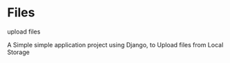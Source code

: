 # Files
upload files

A Simple simple application project using Django, to Upload files from Local Storage
